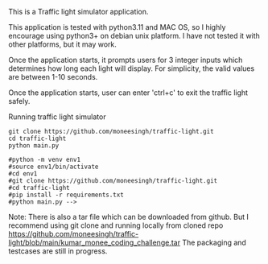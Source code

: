 This is a Traffic light simulator application.

This application is tested with python3.11 and MAC OS, so I highly encourage using python3+ on debian unix platform.
I have not tested it with other platforms, but it may work.


Once the application starts, it prompts users for 3 integer inputs which determines how long each light will display.
For simplicity, the valid values are between 1-10 seconds.

Once the application starts, user can enter 'ctrl+c' to exit the traffic light safely.

Running traffic light simulator

```
git clone https://github.com/moneesingh/traffic-light.git
cd traffic-light
python main.py

#python -m venv env1
#source env1/bin/activate
#cd env1
#git clone https://github.com/moneesingh/traffic-light.git
#cd traffic-light
#pip install -r requirements.txt
#python main.py -->
```

Note:
There is also a tar file which can be downloaded from github. But I recommend using git clone and running locally from cloned repo
https://github.com/moneesingh/traffic-light/blob/main/kumar_monee_coding_challenge.tar
The packaging and testcases are still in progress.
